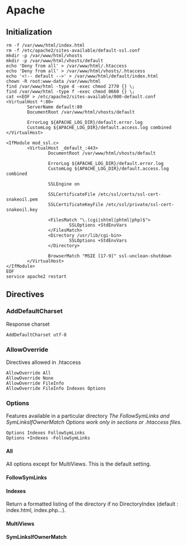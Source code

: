 # Apache

## Initialization

```
rm -f /var/www/html/index.html
rm -f /etc/apache2/sites-available/default-ssl.conf
mkdir -p /var/www/html/vhosts
mkdir -p /var/www/html/vhosts/default
echo 'Deny from all' > /var/www/html/.htaccess
echo 'Deny from all' > /var/www/html/vhosts/.htaccess
echo '<!-- default -->' > /var/www/html/default/index.html
chown -R root:www-data /var/www/html
find /var/www/html -type d -exec chmod 2770 {} \;
find /var/www/html -type f -exec chmod 0660 {} \;
cat <<EOF > /etc/apache2/sites-available/000-default.conf
<VirtualHost *:80>
        ServerName default:80
        DocumentRoot /var/www/html/vhosts/default

        ErrorLog ${APACHE_LOG_DIR}/default.error.log
        CustomLog ${APACHE_LOG_DIR}/default.access.log combined
</VirtualHost>

<IfModule mod_ssl.c>
        <VirtualHost _default_:443>
                DocumentRoot /var/www/html/vhosts/default

                ErrorLog ${APACHE_LOG_DIR}/default.error.log
                CustomLog ${APACHE_LOG_DIR}/default.access.log combined

                SSLEngine on

                SSLCertificateFile /etc/ssl/certs/ssl-cert-snakeoil.pem
                SSLCertificateKeyFile /etc/ssl/private/ssl-cert-snakeoil.key

                <FilesMatch "\.(cgi|shtml|phtml|php)$">
                        SSLOptions +StdEnvVars
                </FilesMatch>
                <Directory /usr/lib/cgi-bin>
                        SSLOptions +StdEnvVars
                </Directory>

                BrowserMatch "MSIE [17-9]" ssl-unclean-shutdown
        </VirtualHost>
</IfModule>
EOF
service apache2 restart
```

## Directives

### AddDefaultCharset

Response charset

```
AddDefaultCharset utf-8
```

### AllowOverride

Directives allowed in .htaccess

```
AllowOverride All
AllowOverride None
AllowOverride FileInfo
AllowOverride FileInfo Indexes Options
```

### Options

Features available in a particular directory
*The FollowSymLinks and SymLinksIfOwnerMatch Options work only in **<Directory>** sections or .htaccess files.*

```
Options Indexes FollowSymLinks
Options +Indexes -FollowSymLinks
```

#### All

All options except for MultiViews. This is the default setting.

#### FollowSymLinks

#### Indexes

Return a formatted listing of the directory if no DirectoryIndex (default : index.html, index.php...).

#### MultiViews

#### SymLinksIfOwnerMatch
